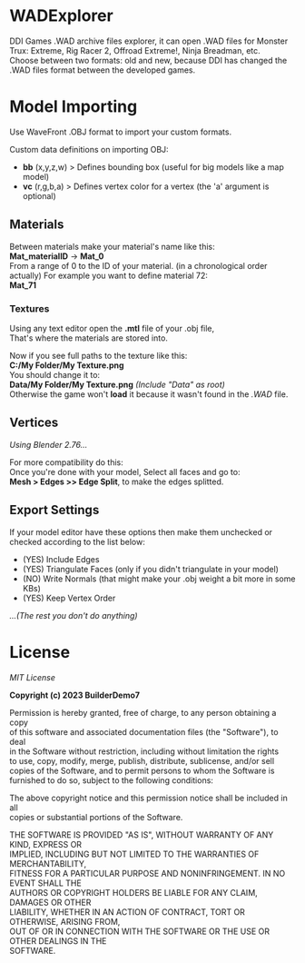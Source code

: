 # WADExplorer
DDI Games .WAD archive files explorer, it can open .WAD files for Monster Trux: Extreme, Rig Racer 2, Offroad Extreme!, Ninja Breadman, etc.                        
Choose between two formats: old and new, because DDI has changed the .WAD files format between the developed games.
# Model Importing                 
Use WaveFront .OBJ format to import your custom formats.

Custom data definitions on importing OBJ:
- **bb** (x,y,z,w) > Defines bounding box (useful for big models like a map model)
- **vc** (r,g,b,a) > Defines vertex color for a vertex (the 'a' argument is optional)

## Materials         
Between materials make your material's name like this:                            
**Mat_materialID** -> **Mat_0**     
From a range of 0 to the ID of your material. (in a chronological order actually)
For example you want to define material 72:                     
**Mat_71**
### Textures
Using any text editor open the **.mtl** file of your .obj file,                
That's where the materials are stored into.                     

Now if you see full paths to the texture like this:                                        
**C:/My Folder/My Texture.png**                                        
You should change it to:                              
**Data/My Folder/My Texture.png** *(Include "Data" as root)*                                              
Otherwise the game won't **load** it because it wasn't found in the *.WAD* file.
## Vertices
*Using Blender 2.76...*                                                        

For more compatibility do this:                               
Once you're done with your model, Select all faces and go to:               
**Mesh > Edges >> Edge Split**, 
to make the edges splitted. 

## Export Settings
If your model editor have these options then make them unchecked or checked according to the list below:                                  

- (YES) Include Edges                                   
- (YES) Triangulate Faces (only if you didn't triangulate in your model)                                 
- (NO) Write Normals (that might make your .obj weight a bit more in some KBs)                           
- (YES) Keep Vertex Order                                     

*...(The rest you don't do anything)* 
 
# License
*MIT License*                            

**Copyright (c) 2023 BuilderDemo7**                                                           

Permission is hereby granted, free of charge, to any person obtaining a copy                     
of this software and associated documentation files (the "Software"), to deal                         
in the Software without restriction, including without limitation the rights                        
to use, copy, modify, merge, publish, distribute, sublicense, and/or sell                             
copies of the Software, and to permit persons to whom the Software is                                 
furnished to do so, subject to the following conditions:                                      

The above copyright notice and this permission notice shall be included in all                      
copies or substantial portions of the Software.                                       

THE SOFTWARE IS PROVIDED "AS IS", WITHOUT WARRANTY OF ANY KIND, EXPRESS OR                                   
IMPLIED, INCLUDING BUT NOT LIMITED TO THE WARRANTIES OF MERCHANTABILITY,                              
FITNESS FOR A PARTICULAR PURPOSE AND NONINFRINGEMENT. IN NO EVENT SHALL THE                                  
AUTHORS OR COPYRIGHT HOLDERS BE LIABLE FOR ANY CLAIM, DAMAGES OR OTHER                               
LIABILITY, WHETHER IN AN ACTION OF CONTRACT, TORT OR OTHERWISE, ARISING FROM,                          
OUT OF OR IN CONNECTION WITH THE SOFTWARE OR THE USE OR OTHER DEALINGS IN THE                                 
SOFTWARE.                                      
